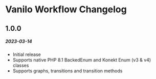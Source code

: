 # Vanilo Workflow Changelog

## 1.0.0
##### 2023-03-14

- Initial release
- Supports native PHP 8.1 BackedEnum and Konekt Enum (v3 & v4) classes
- Supports graphs, transitions and transition methods 
